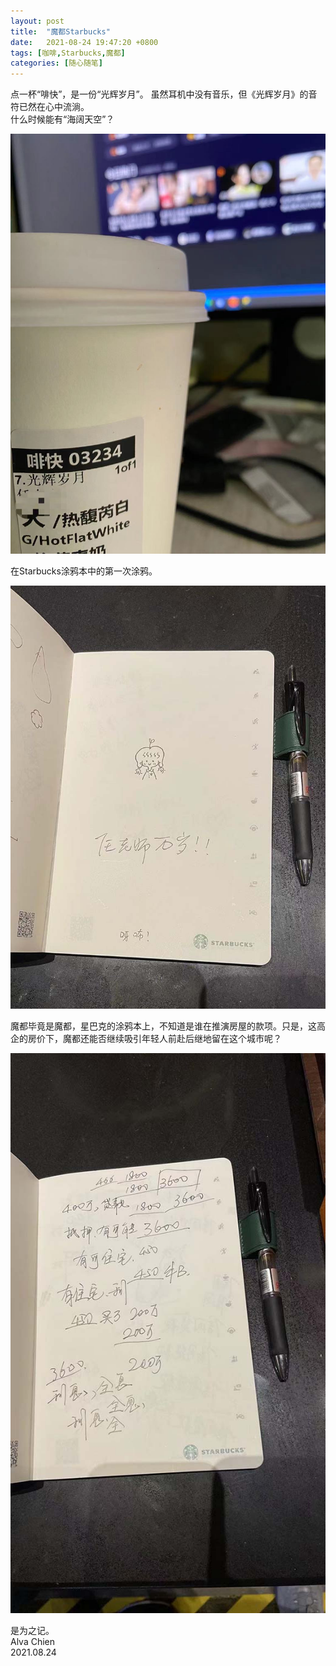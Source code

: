 ```yaml
---
layout: post
title:  "魔都Starbucks"
date:   2021-08-24 19:47:20 +0800
tags: [咖啡,Starbucks,魔都]
categories: [随心随笔]
---
```


点一杯“啡快”，是一份“光辉岁月”。 虽然耳机中没有音乐，但《光辉岁月》的音符已然在心中流淌。   
什么时候能有“海阔天空”？

![Starbucks 1](/assets/uploads/2021/08/Starbucks1.jpg)

在Starbucks涂鸦本中的第一次涂鸦。   

![Starbucks 2](/assets/uploads/2021/08/Starbucks2.jpg)

魔都毕竟是魔都，星巴克的涂鸦本上，不知道是谁在推演房屋的款项。只是，这高企的房价下，魔都还能否继续吸引年轻人前赴后继地留在这个城市呢？

![Starbucks 3](/assets/uploads/2021/08/Starbucks3.jpg)


是为之记。    
Alva Chien   
2021.08.24   
